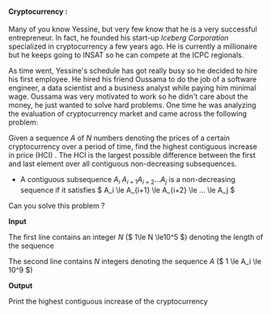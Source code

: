 #### Cryptocurrency :

Many of you know Yessine, but very few know that he is a very successful entrepreneur. In fact, he founded his start-up *Iceberg Corporation* specialized in cryptocurrency a few years ago. He is currently a millionaire but he keeps going to INSAT so he can compete at the ICPC regionals.

As time went, Yessine's schedule has got really busy so he decided to hire his first employee. He hired his friend Oussama to do the job of a software engineer, a data scientist and a business analyst while paying him minimal wage. Oussama was very motivated to work so he didn't care about the money, he just wanted to solve hard problems. One time he was analyzing the evaluation of cryptocurrency market and came across the following problem:

Given a sequence $A$ of $N$ numbers denoting the prices of a certain cryptocurrency over a period of time, find the highest contiguous increase in price (HCI) . The HCI is the largest possible difference between the first and last element over all contiguous non-decreasing subsequences.

* A contiguous subsequence $A_{i}$ $A_{i+1}$$A_{i+2}$...$A_j$ is a non-decreasing sequence if it satisfies $ A_i \le A_{i+1} \le A_{i+2} \le ... \le A_j $

Can you solve this problem ?

**Input**

The first line contains an integer $N$ ($ 1\le N \le10^5 $)  denoting the length of the sequence

The second line contains $N$ integers denoting the sequence $A$ ($ 1 \le A_i \le 10^9 $)

**Output**

Print the highest contiguous increase of the cryptocurrency